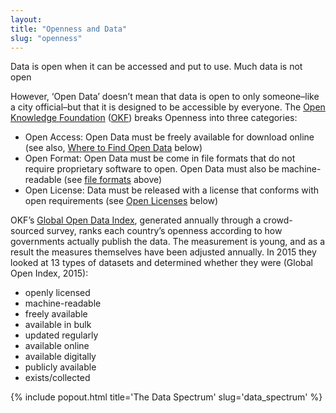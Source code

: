 ```yaml
---
layout:
title: "Openness and Data"
slug: "openness"
---
```


Data is open when it can be accessed and put to use. Much data is not open

However, ‘Open Data’ doesn’t mean that data is open to only someone–like a city official–but that it is designed to be accessible by everyone. The [Open Knowledge Foundation](https://okfn.org/) ([OKF](https://okfn.org/)) breaks Openness into three categories:

- Open Access: Open Data must be freely available for download online (see also, [Where to Find Open Data](#) below)
- Open Format: Open Data must be come in file formats that do not require proprietary software to open. Open Data must also be machine-readable (see [file formats](#) above)
- Open License: Data must be released with a license that conforms with open requirements (see [Open Licenses](#) below)

OKF’s [Global Open Data Index](http://index.okfn.org/), generated annually through a crowd-sourced survey, ranks each country’s openness according to how governments actually publish the data. The measurement is young, and as a result the measures themselves have been adjusted annually. In 2015 they looked at 13 types of datasets and determined whether they were (Global Open Index, 2015):

- openly licensed
- machine-readable
- freely available
- available in bulk
- updated regularly
- available online
- available digitally
- publicly available
- exists/collected

{% include popout.html title='The Data Spectrum' slug='data_spectrum' %}
